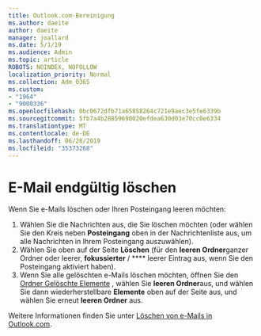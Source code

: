 ```yaml
---
title: Outlook.com-Bereinigung
ms.author: daeite
author: daeite
manager: joallard
ms.date: 5/1/19
ms.audience: Admin
ms.topic: article
ROBOTS: NOINDEX, NOFOLLOW
localization_priority: Normal
ms.collection: Adm_O365
ms.custom:
- "1964"
- "9000336"
ms.openlocfilehash: 0bc0672dfb71a65858264c721e9aec3e5fe6339b
ms.sourcegitcommit: 5fb7a4b28859690020efdea630d03e70cc0e6334
ms.translationtype: MT
ms.contentlocale: de-DE
ms.lasthandoff: 06/28/2019
ms.locfileid: "35373268"
---
```

# <a name="permanently-delete-email"></a>E-Mail endgültig löschen

Wenn Sie e-Mails löschen oder Ihren Posteingang leeren möchten:

1. Wählen Sie die Nachrichten aus, die Sie löschen möchten (oder wählen Sie den Kreis neben **Posteingang** oben in der Nachrichtenliste aus, um alle Nachrichten in Ihrem Posteingang auszuwählen).
1. Wählen Sie oben auf der Seite **Löschen** (für den **leeren Ordner**ganzer Ordner oder leerer, **fokussierter** / **** leerer Eintrag aus, wenn Sie den Posteingang aktiviert haben).
1. Wenn Sie alle gelöschten e-Mails löschen möchten, öffnen Sie den [Ordner Gelöschte Elemente](https://outlook.live.com/mail/deleteditems) , wählen Sie **leeren Ordner**aus, und wählen Sie dann wiederherstellbare **Elemente** oben auf der Seite aus, und wählen Sie erneut **leeren Ordner** aus.

Weitere Informationen finden Sie unter [Löschen von e-Mails in Outlook.com](https://support.office.com/article/a9b63739-5392-412a-8e9a-d4b02708dee4).